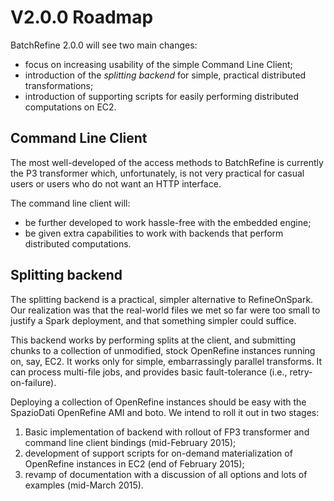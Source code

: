 # V2.0.0 Roadmap
BatchRefine 2.0.0 will see two main changes:

* focus on increasing usability of the simple Command Line Client;
* introduction of the _splitting backend_ for simple, practical distributed transformations;
* introduction of supporting scripts for easily performing distributed computations on EC2.

## Command Line Client 
The most well-developed of the access methods to BatchRefine is currently the P3 transformer which, unfortunately, is not very practical for casual users or users who do not want an HTTP interface.

The command line client will:
* be further developed to work hassle-free with the embedded engine;
* be given extra capabilities to work with backends that perform distributed computations.

## Splitting backend
The splitting backend is a practical, simpler alternative to RefineOnSpark. Our realization was that the real-world files we met so far were too small to justify a Spark deployment, and that something simpler could suffice.

This backend works by performing splits at the client, and submitting chunks to a collection of unmodified, stock OpenRefine instances running on, say, EC2. It works only for simple, embarrassingly parallel transforms. It can process multi-file jobs, and provides basic fault-tolerance (i.e., retry-on-failure).

Deploying a collection of OpenRefine instances should be easy with the SpazioDati OpenRefine AMI and boto. We intend to roll it out in two stages:

1. Basic implementation of backend with rollout of FP3 transformer and command line client bindings (mid-February 2015);
2. development of support scripts for on-demand materialization of OpenRefine instances in EC2 (end of February 2015);
3. revamp of documentation with a discussion of all options and lots of examples (mid-March 2015).
